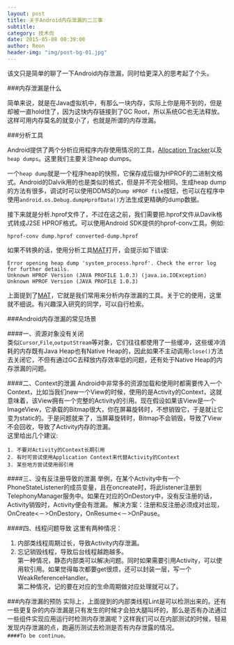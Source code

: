 ```yaml
---
layout: post  
title: 关于Android内存泄漏的二三事  
subtitle: 
category: 技术向
date: 2015-05-08 00:39:00
author: Reon
header-img: "img/post-bg-01.jpg"
---
```

该文只是简单的聊了一下Android内存泄漏，同时给更深入的思考起了个头。  

###内存泄漏是什么

简单来说，就是在Java虚拟机中，有那么一块内存，实际上你是用不到的，但是却被一直hold住了，因为这快内存链接到了GC Root，所以系统GC也无法释放。这样可用内存莫名的就变小了，也就是所谓的内存泄漏。

<!--more-->  

###分析工具  

Android提供了两个分析应用程序内存使用情况的工具，[Allocation Tracker](http://android-developers.blogspot.com/2009/02/track-memory-allocations.html)以及`heap dumps`。这里我们主要关注heap dumps。  

一个`heap dump`就是一个程序heap的快照，它保存成后缀为HPROF的二进制文格式。Android的Dalvik用的也是类似的格式，但是并不完全相同。生成heap dump的方法有很多，调试时可以使用DDMS的`Dump HPROF file`按钮，也可以在程序中使用`android.os.Debug.dumpHprofData()`方法生成更精确的dump数据。  

接下来就是分析.hprof文件了，不过在这之前，我们需要把.hprof文件从Davik格式转成J2SE HPROF格式。可以使用Android SDK提供的hprof-conv工具。例如:
  
	hprof-conv dump.hprof converted-dump.hprof 
	
如果不转换的话，使用分析工具[MAT](http://www.eclipse.org/mat/)打开，会提示如下错误:

	Error opening heap dump 'system_process.hprof'. Check the error log for further details.  
	Unknown HPROF Version (JAVA PROFILE 1.0.3) (java.io.IOException)  
	Unknown HPROF Version (JAVA PROFILE 1.0.3)  
	
上面提到了[MAT](http://www.eclipse.org/mat/)，它就是我们常用来分析内存泄漏的工具。关于它的使用，这里就不细说。有兴趣深入研究的同学，可以自行检索。  

###Android内存泄漏的常见场景

####一、资源对象没有关闭  
类似`Cursor`,`File`,`outputStream`等对象，它们往往都使用了一些缓冲，这些缓冲消耗的内存既有Java Heap也有Native Heap的，因此如果不主动调用`close()`方法去关闭它，不但有通过GC去释放内存效率低的问题，还有处于Native Heap的内存泄漏的问题。  
  
####二、Context的泄漏
Android中非常多的资源加载和使用时都需要传入一个Context，比如当我们new一个View的时候，使用的是Activity的Context，这就意味着，该View拥有一个完整的Activity的引用。现在假设如果该View是一个ImageView，它承载的Bitmap很大，你在屏幕旋转时，不想销毁它，于是就让它变为static的。于是问题就来了，当屏幕旋转时，Bitmap不会销毁，导致了View不会回收，导致了Activity内存的泄漏。  
这里给出几个建议: 
 
	1. 不要对Activity的Context长期引用
	2. 有时可尝试使用Application Context来代替Activity的Context
	3. 某些地方尝试使用弱引用


####三、没有反注册导致的泄漏
举例，在某个Activity中有一个PhoneStateListener的成员变量，且在oncreate时，将此listener注册到TelephonyManager服务中。如果在对应的OnDestory中，没有反注册的话，Activity销毁时，Activity便会有泄漏。
解决方案：注册和反注册必须成对出现，OnCreate<－>OnDestory，OnResume<－>OnPause。  

####四、线程问题导致
这里有两种情况：
1. 内部类线程周期过长，导致Activity内存泄漏。  
2. 忘记销毁线程，导致后台线程越跑越多。  
第一种情况，静态内部类可以解决问题。同时如果需要引用Activity，可以使用软引用。如果觉得每次都要get很烦，还可以封装一层，写一个WeakReferenceHandler<T>。  
第二种情况，记的要在对应的生命周期做对应处理就可以了。  

###内存泄漏的预防
实际上，上面提到的内部类线程Lint是可以检测出来的。还有一些更复杂的内存泄漏是只有发生的时候才会拍大腿叫坏的，那么是否有办法通过一些组件实现应用运行时检测内存泄漏呢？这样我们可以在内部测试的时候，轻易发现内存泄漏的点，跑遍历测试去检测是否有内存泄露的情况。    
`####To be continue。  `




